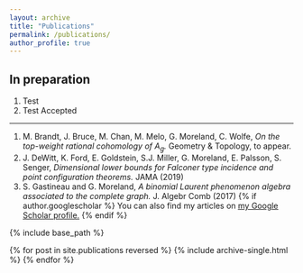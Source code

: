 ```yaml
---
layout: archive
title: "Publications"
permalink: /publications/
author_profile: true
---
```


In preparation
------
1. Test
1. Test
Accepted
------
1. M. Brandt, J. Bruce, M. Chan, M. Melo, G. Moreland, C. Wolfe, *On the top-weight rational cohomology of $A_g$.* Geometry & Topology, to appear.
1. J. DeWitt, K. Ford, E. Goldstein, S.J. Miller, G. Moreland, E. Palsson, S. Senger, *Dimensional lower bounds for Falconer type incidence and point configuration theorems.* JAMA (2019)
1. S. Gastineau and G. Moreland, *A binomial Laurent phenomenon algebra associated to the complete graph.* J. Algebr Comb (2017)
{% if author.googlescholar %}
  You can also find my articles on <u><a href="{{author.googlescholar}}">my Google Scholar profile</a>.</u>
{% endif %}

{% include base_path %}

{% for post in site.publications reversed %}
  {% include archive-single.html %}
{% endfor %}
